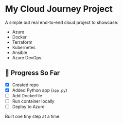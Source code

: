 # My Cloud Journey Project

A simple but real end-to-end cloud project to showcase:
- Azure
- Docker
- Terraform
- Kubernetes
- Ansible
- Azure DevOps

## 🚀 Progress So Far
- [x] Created repo
- [x] Added Python app (`app.py`)
- [ ] Add Dockerfile
- [ ] Run container locally
- [ ] Deploy to Azure

Built one tiny step at a time.
